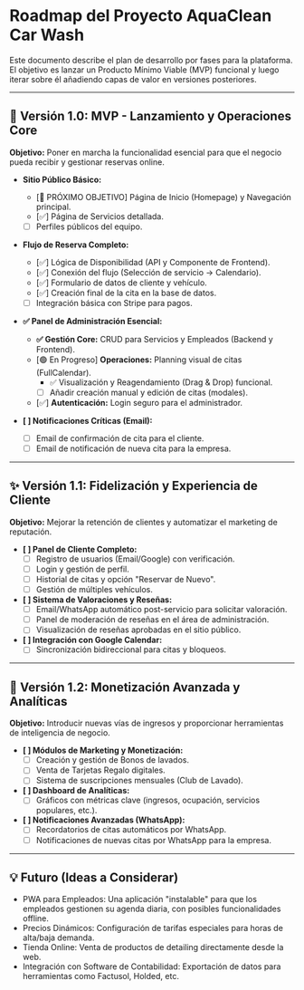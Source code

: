<!-- File: /ROADMAP.md - v1.1 -->

# Roadmap del Proyecto AquaClean Car Wash

Este documento describe el plan de desarrollo por fases para la plataforma. El objetivo es lanzar un Producto Mínimo Viable (MVP) funcional y luego iterar sobre él añadiendo capas de valor en versiones posteriores.

---

## 🚧 Versión 1.0: MVP - Lanzamiento y Operaciones Core

**Objetivo:** Poner en marcha la funcionalidad esencial para que el negocio pueda recibir y gestionar reservas online.

- **Sitio Público Básico:**
  - [🎯 PRÓXIMO OBJETIVO] Página de Inicio (Homepage) y Navegación principal.
  - [✅] Página de Servicios detallada.
  - [ ] Perfiles públicos del equipo.

- **Flujo de Reserva Completo:**
  - [✅] Lógica de Disponibilidad (API y Componente de Frontend).
  - [✅] Conexión del flujo (Selección de servicio -> Calendario).
  - [✅] Formulario de datos de cliente y vehículo.
  - [✅] Creación final de la cita en la base de datos.
  - [ ] Integración básica con Stripe para pagos.

- **✅ Panel de Administración Esencial:**
  - **✅ Gestión Core:** CRUD para Servicios y Empleados (Backend y Frontend).
  - [🟢 En Progreso] **Operaciones:** Planning visual de citas (FullCalendar).
    - ✅ Visualización y Reagendamiento (Drag & Drop) funcional.
    - [ ] Añadir creación manual y edición de citas (modales).
  - [✅] **Autenticación:** Login seguro para el administrador.

- **[ ] Notificaciones Críticas (Email):**
  - [ ] Email de confirmación de cita para el cliente.
  - [ ] Email de notificación de nueva cita para la empresa.

---

## ✨ Versión 1.1: Fidelización y Experiencia de Cliente

**Objetivo:** Mejorar la retención de clientes y automatizar el marketing de reputación.

- **[ ] Panel de Cliente Completo:**
  - [ ] Registro de usuarios (Email/Google) con verificación.
  - [ ] Login y gestión de perfil.
  - [ ] Historial de citas y opción "Reservar de Nuevo".
  - [ ] Gestión de múltiples vehículos.

- **[ ] Sistema de Valoraciones y Reseñas:**
  - [ ] Email/WhatsApp automático post-servicio para solicitar valoración.
  - [ ] Panel de moderación de reseñas en el área de administración.
  - [ ] Visualización de reseñas aprobadas en el sitio público.

- **[ ] Integración con Google Calendar:**
  - [ ] Sincronización bidireccional para citas y bloqueos.

---

## 🚀 Versión 1.2: Monetización Avanzada y Analíticas

**Objetivo:** Introducir nuevas vías de ingresos y proporcionar herramientas de inteligencia de negocio.

- **[ ] Módulos de Marketing y Monetización:**
  - [ ] Creación y gestión de Bonos de lavados.
  - [ ] Venta de Tarjetas Regalo digitales.
  - [ ] Sistema de suscripciones mensuales (Club de Lavado).

- **[ ] Dashboard de Analíticas:**
  - [ ] Gráficos con métricas clave (ingresos, ocupación, servicios populares, etc.).

- **[ ] Notificaciones Avanzadas (WhatsApp):**
  - [ ] Recordatorios de citas automáticos por WhatsApp.
  - [ ] Notificaciones de nuevas citas por WhatsApp para la empresa.

---

## 💡 Futuro (Ideas a Considerar)

- PWA para Empleados: Una aplicación "instalable" para que los empleados gestionen su agenda diaria, con posibles funcionalidades offline.
- Precios Dinámicos: Configuración de tarifas especiales para horas de alta/baja demanda.
- Tienda Online: Venta de productos de detailing directamente desde la web.
- Integración con Software de Contabilidad: Exportación de datos para herramientas como Factusol, Holded, etc.
